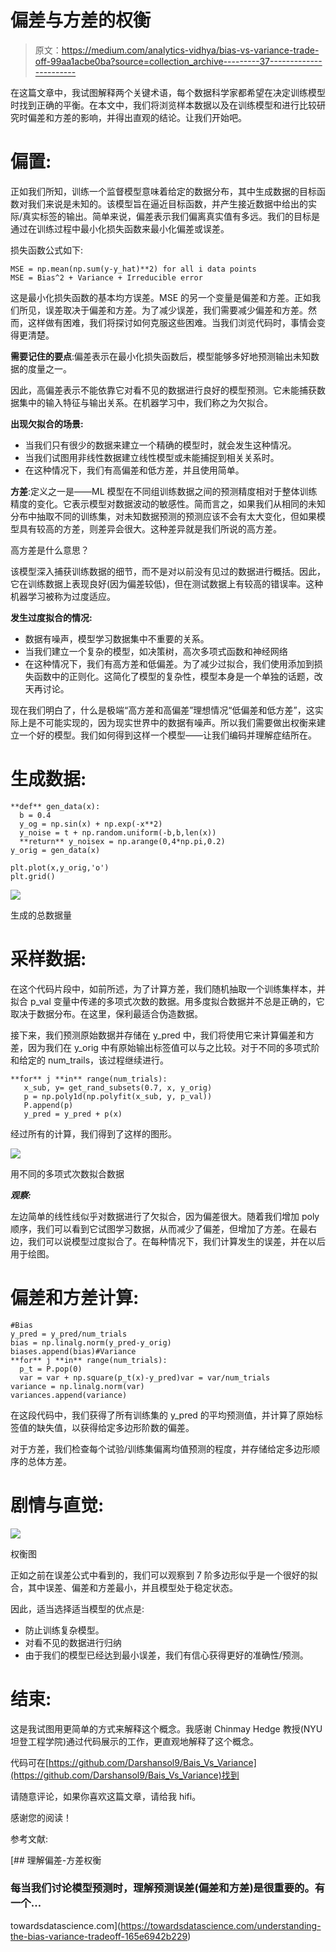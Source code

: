 # 偏差与方差的权衡

> 原文：<https://medium.com/analytics-vidhya/bias-vs-variance-trade-off-99aa1acbe0ba?source=collection_archive---------37----------------------->

在这篇文章中，我试图解释两个关键术语，每个数据科学家都希望在决定训练模型时找到正确的平衡。在本文中，我们将浏览样本数据以及在训练模型和进行比较研究时偏差和方差的影响，并得出直观的结论。让我们开始吧。

# **偏置**:

正如我们所知，训练一个监督模型意味着给定的数据分布，其中生成数据的目标函数对我们来说是未知的。该模型旨在逼近目标函数，并产生接近数据中给出的实际/真实标签的输出。简单来说，偏差表示我们偏离真实值有多远。我们的目标是通过在训练过程中最小化损失函数来最小化偏差或误差。

损失函数公式如下:

```
MSE = np.mean(np.sum(y-y_hat)**2) for all i data points
MSE = Bias^2 + Variance + Irreducible error
```

这是最小化损失函数的基本均方误差。MSE 的另一个变量是偏差和方差。正如我们所见，误差取决于偏差和方差。为了减少误差，我们需要减少偏差和方差。然而，这样做有困难，我们将探讨如何克服这些困难。当我们浏览代码时，事情会变得更清楚。

**需要记住的要点**:偏差表示在最小化损失函数后，模型能够多好地预测输出未知数据的度量之一。

因此，高偏差表示不能依靠它对看不见的数据进行良好的模型预测。它未能捕获数据集中的输入特征与输出关系。在机器学习中，我们称之为欠拟合。

**出现欠拟合的场景:**

*   当我们只有很少的数据来建立一个精确的模型时，就会发生这种情况。
*   当我们试图用非线性数据建立线性模型或未能捕捉到相关关系时。
*   在这种情况下，我们有高偏差和低方差，并且使用简单。

**方差**:定义之一是——ML 模型在不同组训练数据之间的预测精度相对于整体训练精度的变化。它表示模型对数据波动的敏感性。简而言之，如果我们从相同的未知分布中抽取不同的训练集，对未知数据预测的预测应该不会有太大变化，但如果模型具有较高的方差，则差异会很大。这种差异就是我们所说的高方差。

高方差是什么意思？

该模型深入捕获训练数据的细节，而不是对以前没有见过的数据进行概括。因此，它在训练数据上表现良好(因为偏差较低)，但在测试数据上有较高的错误率。这种机器学习被称为过度适应。

**发生过度拟合的情况:**

*   数据有噪声，模型学习数据集中不重要的关系。
*   当我们建立一个复杂的模型，如决策树，高次多项式函数和神经网络
*   在这种情况下，我们有高方差和低偏差。为了减少过拟合，我们使用添加到损失函数中的正则化。这简化了模型的复杂性，模型本身是一个单独的话题，改天再讨论。

现在我们明白了，什么是极端“高方差和高偏差”理想情况“低偏差和低方差”，这实际上是不可能实现的，因为现实世界中的数据有噪声。所以我们需要做出权衡来建立一个好的模型。我们如何得到这样一个模型——让我们编码并理解症结所在。

# 生成数据:

```
**def** gen_data(x):
  b = 0.4
  y_og = np.sin(x) + np.exp(-x**2)
  y_noise = t + np.random.uniform(-b,b,len(x))
  **return** y_noisex = np.arange(0,4*np.pi,0.2)
y_orig = gen_data(x)

plt.plot(x,y_orig,'o')
plt.grid()
```

![](img/a77cb07570de6436a02dc01a83f900ac.png)

生成的总数据量

# 采样数据:

在这个代码片段中，如前所述，为了计算方差，我们随机抽取一个训练集样本，并拟合 p_val 变量中传递的多项式次数的数据。用多度拟合数据并不总是正确的，它取决于数据分布。在这里，保利最适合伪造数据。

接下来，我们预测原始数据并存储在 y_pred 中，我们将使用它来计算偏差和方差，因为我们在 y_orig 中有原始输出标签值可以与之比较。对于不同的多项式阶和给定的 num_trails，该过程继续进行。

```
**for** j **in** range(num_trials):
   x_sub, y= get_rand_subsets(0.7, x, y_orig)
   p = np.poly1d(np.polyfit(x_sub, y, p_val))
   P.append(p)
   y_pred = y_pred + p(x)
```

经过所有的计算，我们得到了这样的图形。

![](img/e50b39391aa2bd1a3a47b07ce5f555bc.png)

用不同的多项式次数拟合数据

***观察:***

左边简单的线性线似乎对数据进行了欠拟合，因为偏差很大。随着我们增加 poly 顺序，我们可以看到它试图学习数据，从而减少了偏差，但增加了方差。在最右边，我们可以说模型过度拟合了。在每种情况下，我们计算发生的误差，并在以后用于绘图。

# 偏差和方差计算:

```
#Bias
y_pred = y_pred/num_trials
bias = np.linalg.norm(y_pred-y_orig)
biases.append(bias)#Variance
**for** j **in** range(num_trials):
  p_t = P.pop(0)
  var = var + np.square(p_t(x)-y_pred)var = var/num_trials
variance = np.linalg.norm(var)
variances.append(variance)
```

在这段代码中，我们获得了所有训练集的 y_pred 的平均预测值，并计算了原始标签值的缺失值，以获得给定多边形阶数的偏差。

对于方差，我们检查每个试验/训练集偏离均值预测的程度，并存储给定多边形顺序的总体方差。

# **剧情与直觉:**

![](img/545ba3b76f8eebd0f25fbba51440defc.png)

权衡图

正如之前在误差公式中看到的，我们可以观察到 7 阶多边形似乎是一个很好的拟合，其中误差、偏差和方差最小，并且模型处于稳定状态。

因此，适当选择适当模型的优点是:

*   防止训练复杂模型。
*   对看不见的数据进行归纳
*   由于我们的模型已经达到最小误差，我们有信心获得更好的准确性/预测。

# 结束:

这是我试图用更简单的方式来解释这个概念。我感谢 Chinmay Hedge 教授(NYU 坦登工程学院)通过代码展示的工作，更直观地解释了这个概念。

代码可在[https://github.com/Darshansol9/Bais_Vs_Variance](https://github.com/Darshansol9/Bais_Vs_Variance)找到

请随意评论，如果你喜欢这篇文章，请给我 hifi。

感谢您的阅读！

参考文献:

[](https://towardsdatascience.com/understanding-the-bias-variance-tradeoff-165e6942b229) [## 理解偏差-方差权衡

### 每当我们讨论模型预测时，理解预测误差(偏差和方差)是很重要的。有一个…

towardsdatascience.com](https://towardsdatascience.com/understanding-the-bias-variance-tradeoff-165e6942b229)
